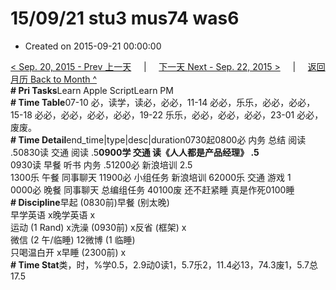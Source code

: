 # 15/09/21 stu3 mus74 was6

* Created on 2015-09-21 00:00:00

[&lt; Sep. 20, 2015 - Prev 上一天](d20.md)     \|     [下一天 Next - Sep. 22, 2015 &gt;](d22.md)     \|     [返回月历 Back to Month ^](index.md)   
**\# Pri Tasks**Learn Apple ScriptLearn PM  
**\# Time Table**07-10 必，读学，读必，必必，11-14 必必，乐乐，必必，必必，15-18 必必，必必，必必，必必，19-22 乐乐，必必，必必，必必，23-01 必必，废废。  
**\# Time Detail**end\_time\|type\|desc\|duration0730起0800必 内务 总结 阅读 .50830读 交通 阅读 .5**0900学 交通 读《人人都是产品经理》 .5**  
0930读 早餐 听书 内务 .51200必 新浪培训 2.5  
1300乐 午餐 同事聊天 11900必 小组任务 新浪培训 62000乐 交通 游戏 1  
0000必 晚餐 同事聊天 总编组任务 40100废 还不赶紧睡 真是作死0100睡  
**\# Discipline**早起 \(0830前\)早餐 \(别太晚\)  
早学英语 x晚学英语 x  
运动 \(1 Rand\) x洗澡 \(0930前\) x反省 \(框架\) x  
微信 \(2 午/临睡\) 12微博 \(1 临睡\)  
只喝温白开 x早睡 \(2300前\) x  
**\# Time Stat**类，时，%学0.5，2.9动0读1，5.7乐2，11.4必13，74.3废1，5.7总17.5

